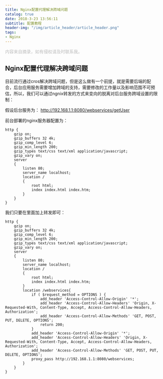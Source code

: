 ```yaml
---
title: Nginx配置代理解决跨域问题
catalog: true
date: 2018-3-23 13:56:11
subtitle: 配置教程
header-img: "/img/article_header/article_header.png"
tags:
- Nginx
---
```


<font color=#bbb>内容来自摘录，如有侵权请及时联系我。</font>

## Nginx配置代理解决跨域问题

目前流行通过cros解决跨域问题，但是这么做有一个前提，就是需要后端的配合，后台应用服务需要增加跨域的支持，需要修改的工作量以及影响范围不可预估，所以，我们可以通过ngnix转发的方式来变向的脱离对后台服务跨域设置的限制：

假设后台服务为： http://192.168.1.1:8080/webservices/getUser

前台部署的nginx服务器配置为：

```
http {
    gzip on;
    gzip_buffers 32 4k;
    gzip_comp_level 6;
    gzip_min_length 200;
    gzip_types text/css text/xml application/javascript;
    gzip_vary on;
    server
    {
        listen 80;
        server_name localhost;
        location /
        {
            root html;
            index index.html index.htm;
        }
    }
}
```
我们只要在里面加上转发即可：

```
http {
    gzip on;
    gzip_buffers 32 4k;
    gzip_comp_level 6;
    gzip_min_length 200;
    gzip_types text/css text/xml application/javascript;
    gzip_vary on;
    server
    {
        listen 80;
        server_name localhost;
        location /
        {
            root html;
            index index.html index.htm;
        }
        location /webservices{
            if ( $request_method = OPTIONS ) {
                add_header 'Access-Control-Allow-Origin' '*';
                add_header 'Access-Control-Allow-Headers' 'Origin, X-Requested-With, Content-Type, Accept, Access-Control-Allow-Headers, Authorization';
                add_header 'Access-Control-Allow-Methods' 'GET, POST, PUT, DELETE, OPTIONS';
                return 200;
            }
            add_header 'Access-Control-Allow-Origin' '*';
            add_header 'Access-Control-Allow-Headers' 'Origin, X-Requested-With, Content-Type, Accept, Access-Control-Allow-Headers, Authorization';
            add_header 'Access-Control-Allow-Methods' 'GET, POST, PUT, DELETE, OPTIONS';
            proxy_pass http://192.168.1.1:8080/webservices;
        }
    }
}
```

